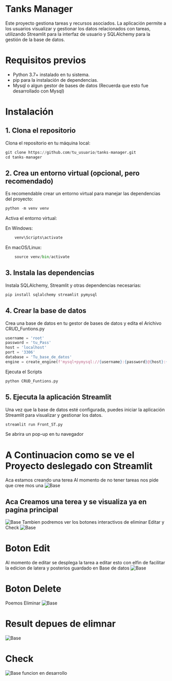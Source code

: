 # Tanks Manager
Este proyecto gestiona tareas y recursos asociados. La aplicación permite a los usuarios visualizar y gestionar los datos relacionados con tareas, utilizando Streamlit para la interfaz de usuario y SQLAlchemy para la gestión de la base de datos.

# Requisitos previos
- Python 3.7+ instalado en tu sistema.
- pip para la instalación de dependencias.
- Mysql o algun gestor de bases de datos
(Recuerda que esto fue desarrollado con Mysql)

# Instalación

## 1. Clona el repositorio
Clona el repositorio en tu máquina local:

```python
git clone https://github.com/tu_usuario/tanks-manager.git
cd tanks-manager
```

## 2. Crea un entorno virtual (opcional, pero recomendado)

Es recomendable crear un entorno virtual para manejar las dependencias del proyecto:
```python
python -m venv venv
```
Activa el entorno virtual:

En Windows:
```python
    venv\Scripts\activate
```
En macOS/Linux:

```python
    source venv/bin/activate
```
## 3. Instala las dependencias
Instala SQLAlchemy, Streamlit y otras dependencias necesarias:
```python
pip install sqlalchemy streamlit pymysql 
```
## 4. Crear la base de datos

Crea una base de datos en tu gestor de bases de datos y edita el Arichivo CRUD_Funtions.py
```python
username = 'root' 
password = 'tu_Pass' 
host = 'localhost' 
port = '3306' 
database = 'Tu_base_de_datos'
engine = create_engine(f'mysql+pymysql://{username}:{password}@{host}:{port}/{database}')
```

Ejecuta el Scripts
```python
python CRUD_Funtions.py
```
## 5. Ejecuta la aplicación Streamlit
Una vez que la base de datos esté configurada, puedes iniciar la aplicación Streamlit para visualizar y gestionar los datos.
```python
streamlit run Front_ST.py
```
Se abrira un pop-up en tu navegador

# A Continuacion como se ve el Proyecto deslegado con Streamlit
Aca estamos creando una terea Al momento de no tener tareas nos pide que cree mos una 
![Base](/ImgReadme/image.png "Título opcional")

## Aca Creamos una terea y se visualiza ya en pagina principal
![Base](/ImgReadme/Screenshot%202024-12-18%20212845.png )
Tambien podremos ver los botones interactivos de eliminar Editar y Check
![Base](/ImgReadme/Screenshot%202024-12-18%20213003.png )
# Boton Edit
Al momento de editar se desplega la tarea a editar esto con elfin de facilitar la edicion de latera y posterios guardado en Base de datos
![Base](/ImgReadme/edit.png)
# Boton Delete
Poemos Eliminar
![Base](/ImgReadme/delete.png)
# Result depues de elimnar
![Base](/ImgReadme/result.png)
# Check
![Base](/ImgReadme/check.png)
funcion en desarrollo
